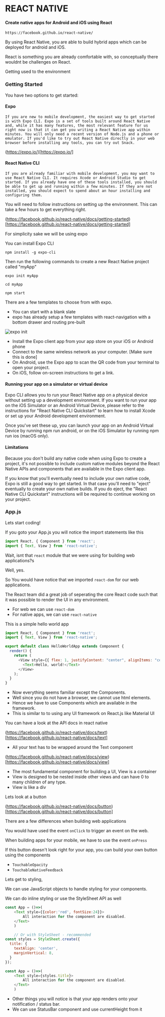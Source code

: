 # REACT NATIVE


#### Create native apps for Android and iOS using React

`https://facebook.github.io/react-native/`

By using React Native, you are able to build hybrid apps which can be deployed for android and iOS.

React is something you are already comfortable with, so conceptually there wouldnt be challenges on React.

Getting used to the environment 

### Getting Started

You have two options to get started:

#### Expo 
    
    If you are new to mobile development, the easiest way to get started is with Expo CLI. Expo is a set of tools built around React Native and, while it has many features, the most relevant feature for us right now is that it can get you writing a React Native app within minutes. You will only need a recent version of Node.js and a phone or emulator. If you'd like to try out React Native directly in your web browser before installing any tools, you can try out Snack.

(https://expo.io/)[https://expo.io/]

#### React Native CLI

    If you are already familiar with mobile development, you may want to use React Native CLI. It requires Xcode or Android Studio to get started. If you already have one of these tools installed, you should be able to get up and running within a few minutes. If they are not installed, you should expect to spend about an hour installing and configuring them.

You will need to follow instructions on setting up the environment. This can take a few hours to get everything right.

(https://facebook.github.io/react-native/docs/getting-started)[https://facebook.github.io/react-native/docs/getting-started]

For simplicity sake we will be using expo

You can install Expo CLI 

```
npm install -g expo-cli
```

Then run the following commands to create a new React Native project called "myApp"

```
expo init myApp

cd myApp

npm start
```

There are a few templates to choose from with expo.
- You can start with a blank slate
- expo has already setup a few templates with react-navigation with a bottom drawer and routing pre-built

![expo init](https://i.imgur.com/y1pNkJe.png)


- Install the Expo client app from your app store on your iOS or Android phone 
- Connect to the same wireless network as your computer. [Make sure this is done]
- On Android, use the Expo app to scan the QR code from your terminal to open your project. 
- On iOS, follow on-screen instructions to get a link.

#### Running your app on a simulator or virtual device

Expo CLI allows you to run your React Native app on a physical device without setting up a development environment. If you want to run your app on the iOS Simulator or an Android Virtual Device, please refer to the instructions for "React Native CLI Quickstart" to learn how to install Xcode or set up your Android development environment.

Once you've set these up, you can launch your app on an Android Virtual Device by running npm run android, or on the iOS Simulator by running npm run ios (macOS only).

#### Limitations

Because you don't build any native code when using Expo to create a project, it's not possible to include custom native modules beyond the React Native APIs and components that are available in the Expo client app.

If you know that you'll eventually need to include your own native code, Expo is still a good way to get started. In that case you'll need to "eject" eventually to create your own native builds. If you do eject, the "React Native CLI Quickstart" instructions will be required to continue working on your project.

### App.js

Lets start coding!

If you goto your App.js you will notice the import statements like this

```javascript
import React, { Component } from 'react';
import { Text, View } from 'react-native';
```

Wait, isnt that `react` module that we were using for building web applications?s

Well, yes.

So You would have notice that we imported `react-dom` for our web applications.

The React team did a great job of seperating the core React code such that it was possible to render the UI in any environment.
- For web we can use `react-dom`
- For native apps, we can use `react-native`

This is a simple hello world app

```javascript
import React, { Component } from 'react';
import { Text, View } from 'react-native';

export default class HelloWorldApp extends Component {
  render() {
    return (
      <View style={{ flex: 1, justifyContent: "center", alignItems: "center" }}>
        <Text>Hello, world!</Text>
      </View>
    );
  }
}
```

- Now everything seems familiar except the Components. 
- Well since you do not have a browser, we cannot use html elements.
- Hence we have to use Components which are available in the framework.
- This is similar to to using any UI framework on React.js like Material UI

You can have a look at the API docs in react native

(https://facebook.github.io/react-native/docs/text)[https://facebook.github.io/react-native/docs/text]

- All your text has to be wrapped around the Text component

(https://facebook.github.io/react-native/docs/view)[https://facebook.github.io/react-native/docs/view]

- The most fundamental component for building a UI, View is a container
- View is designed to be nested inside other views and can have 0 to many children of any type.
- View is like a div

Lets look at a button

(https://facebook.github.io/react-native/docs/button)[https://facebook.github.io/react-native/docs/button]

There are a few differences when building web applications

You would have used the event `onClick` to trigger an event on the web.

When building apps for your mobile, we have to use the event `onPress`

If this button doesn't look right for your app, you can build your own button using the components
- `TouchableOpacity` 
- `TouchableNativeFeedback`

Lets get to styling,

We can use JavaScript objects to handle styling for your components.

We can do inline styling or use the StyleSheet API as well

```javascript
const App = ()=>(
    <Text style={{color:'red', fontSize:24}}>
        All interaction for the component are disabled.
    </Text>
    )

    // Or with StyleSheet - recommended
const styles = StyleSheet.create({
  title: {
    textAlign: 'center',
    marginVertical: 8,
  }
});

const App = ()=>(
    <Text style={styles.title}>
        All interaction for the component are disabled.
    </Text>
    )

```

- Other things you will notice is that your app renders onto your notification / status bar.
- We can use StatusBar component and use currentHeight from it